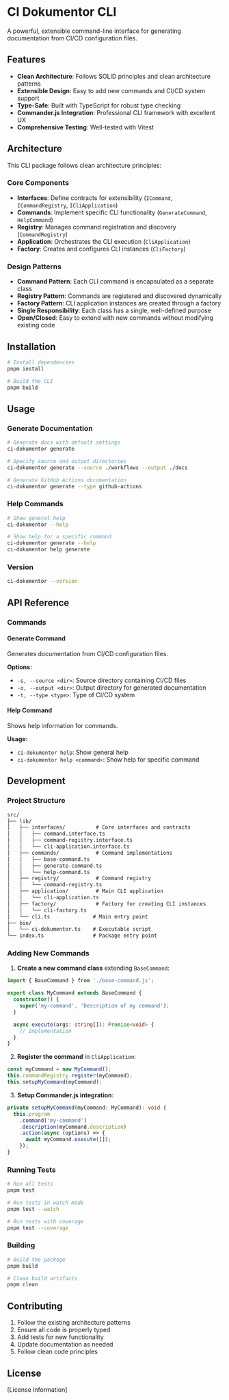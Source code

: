 # CI Dokumentor CLI

A powerful, extensible command-line interface for generating documentation from CI/CD configuration files.

## Features

- **Clean Architecture**: Follows SOLID principles and clean architecture patterns
- **Extensible Design**: Easy to add new commands and CI/CD system support
- **Type-Safe**: Built with TypeScript for robust type checking
- **Commander.js Integration**: Professional CLI framework with excellent UX
- **Comprehensive Testing**: Well-tested with Vitest

## Architecture

This CLI package follows clean architecture principles:

### Core Components

- **Interfaces**: Define contracts for extensibility (`ICommand`, `ICommandRegistry`, `ICliApplication`)
- **Commands**: Implement specific CLI functionality (`GenerateCommand`, `HelpCommand`)
- **Registry**: Manages command registration and discovery (`CommandRegistry`)
- **Application**: Orchestrates the CLI execution (`CliApplication`)
- **Factory**: Creates and configures CLI instances (`CliFactory`)

### Design Patterns

- **Command Pattern**: Each CLI command is encapsulated as a separate class
- **Registry Pattern**: Commands are registered and discovered dynamically
- **Factory Pattern**: CLI application instances are created through a factory
- **Single Responsibility**: Each class has a single, well-defined purpose
- **Open/Closed**: Easy to extend with new commands without modifying existing code

## Installation

```bash
# Install dependencies
pnpm install

# Build the CLI
pnpm build
```

## Usage

### Generate Documentation

```bash
# Generate docs with default settings
ci-dokumentor generate

# Specify source and output directories
ci-dokumentor generate --source ./workflows --output ./docs

# Generate GitHub Actions documentation
ci-dokumentor generate --type github-actions
```

### Help Commands

```bash
# Show general help
ci-dokumentor --help

# Show help for a specific command
ci-dokumentor generate --help
ci-dokumentor help generate
```

### Version

```bash
ci-dokumentor --version
```

## API Reference

### Commands

#### Generate Command

Generates documentation from CI/CD configuration files.

**Options:**

- `-s, --source <dir>`: Source directory containing CI/CD files
- `-o, --output <dir>`: Output directory for generated documentation
- `-t, --type <type>`: Type of CI/CD system

#### Help Command

Shows help information for commands.

**Usage:**

- `ci-dokumentor help`: Show general help
- `ci-dokumentor help <command>`: Show help for specific command

## Development

### Project Structure

```txt
src/
├── lib/
│   ├── interfaces/          # Core interfaces and contracts
│   │   ├── command.interface.ts
│   │   ├── command-registry.interface.ts
│   │   └── cli-application.interface.ts
│   ├── commands/            # Command implementations
│   │   ├── base-command.ts
│   │   ├── generate-command.ts
│   │   └── help-command.ts
│   ├── registry/            # Command registry
│   │   └── command-registry.ts
│   ├── application/         # Main CLI application
│   │   └── cli-application.ts
│   ├── factory/             # Factory for creating CLI instances
│   │   └── cli-factory.ts
│   └── cli.ts              # Main entry point
├── bin/
│   └── ci-dokumentor.ts    # Executable script
└── index.ts                # Package entry point
```

### Adding New Commands

1. **Create a new command class** extending `BaseCommand`:

```typescript
import { BaseCommand } from './base-command.js';

export class MyCommand extends BaseCommand {
  constructor() {
    super('my-command', 'Description of my command');
  }

  async execute(args: string[]): Promise<void> {
    // Implementation
  }
}
```

2. **Register the command** in `CliApplication`:

```typescript
const myCommand = new MyCommand();
this.commandRegistry.register(myCommand);
this.setupMyCommand(myCommand);
```

3. **Setup Commander.js integration**:

```typescript
private setupMyCommand(myCommand: MyCommand): void {
  this.program
    .command('my-command')
    .description(myCommand.description)
    .action(async (options) => {
      await myCommand.execute([]);
    });
}
```

### Running Tests

```bash
# Run all tests
pnpm test

# Run tests in watch mode
pnpm test --watch

# Run tests with coverage
pnpm test --coverage
```

### Building

```bash
# Build the package
pnpm build

# Clean build artifacts
pnpm clean
```

## Contributing

1. Follow the existing architecture patterns
2. Ensure all code is properly typed
3. Add tests for new functionality
4. Update documentation as needed
5. Follow clean code principles

## License

[License information]
